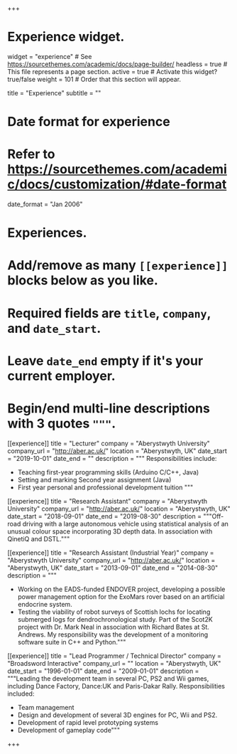 +++
# Experience widget.
widget = "experience"  # See https://sourcethemes.com/academic/docs/page-builder/
headless = true  # This file represents a page section.
active = true  # Activate this widget? true/false
weight = 101  # Order that this section will appear.

title = "Experience"
subtitle = ""

# Date format for experience
#   Refer to https://sourcethemes.com/academic/docs/customization/#date-format
date_format = "Jan 2006"

# Experiences.
#   Add/remove as many `[[experience]]` blocks below as you like.
#   Required fields are `title`, `company`, and `date_start`.
#   Leave `date_end` empty if it's your current employer.
#   Begin/end multi-line descriptions with 3 quotes `"""`.
[[experience]]
  title = "Lecturer"
  company = "Aberystwyth University"
  company_url = "http://aber.ac.uk/"
  location = "Aberystwyth, UK"
  date_start = "2019-10-01"
  date_end = ""
  description = """
  Responsibilities include:
  
  * Teaching first-year programming skills (Arduino C/C++, Java)
  * Setting and marking Second year assignment (Java)
  * First year personal and professional development tuition
  """

[[experience]]
  title = "Research Assistant"
  company = "Aberystwyth University"
  company_url = "http://aber.ac.uk/"
  location = "Aberystwyth, UK"
  date_start = "2018-09-01"
  date_end = "2019-08-30"
  description = """Off-road driving with a large autonomous vehicle
  using statistical analysis of an unusual colour space incorporating 3D depth data.
  In association with QinetiQ and DSTL."""
  
[[experience]]
  title = "Research Assistant (Industrial Year)"
  company = "Aberystwyth University"
  company_url = "http://aber.ac.uk/"
  location = "Aberystwyth, UK"
  date_start = "2013-09-01"
  date_end = "2014-08-30"
  description = """
  * Working on the EADS-funded ENDOVER project, developing a possible 
  power management option for the ExoMars rover based on an artificial endocrine system.
  * Testing the viability of robot surveys of Scottish lochs for locating submerged logs
  for dendrochronological study. Part of the Scot2K project with Dr. Mark Neal in association
  with Richard Bates at St. Andrews. My responsibility was the development of a monitoring
  software suite in C++ and Python."""
  
[[experience]]
  title = "Lead Programmer / Technical Director"
  company = "Broadsword Interactive"
  company_url = ""
  location = "Aberystwyth, UK"
  date_start = "1996-01-01"
  date_end = "2009-01-01"
  description = """Leading the development team in several PC, PS2 and Wii games, including
  Dance Factory, Dance:UK and Paris-Dakar Rally. Responsibilities included:
  
  * Team management
  * Design and development of several 3D engines for PC, Wii and PS2.
  * Development of rapid level prototyping systems
  * Development of gameplay code"""

+++
